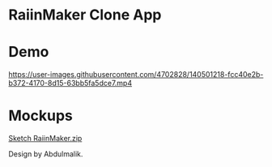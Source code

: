 # RaiinMaker Clone App

# Demo
https://user-images.githubusercontent.com/4702828/140501218-fcc40e2b-b372-4170-8d15-63bb5fa5dce7.mp4

# Mockups
[Sketch RaiinMaker.zip](https://github.com/codewithmalik/raiinmaker_clone/files/7483647/Sketch.RaiinMaker.zip)


Design by Abdulmalik.
